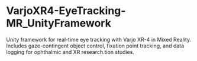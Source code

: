 # VarjoXR4-EyeTracking-MR_UnityFramework
Unity framework for real-time eye tracking with Varjo XR-4 in Mixed Reality. Includes gaze-contingent object control, fixation point tracking, and data logging for ophthalmic and XR research.tion studies.
